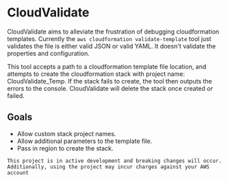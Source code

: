 # CloudValidate

CloudValidate aims to alleviate the frustration of debugging cloudformation templates. Currently the `aws cloudformation validate-template` tool just validates the file is either valid JSON or valid YAML. It doesn't validate the properties and configuration.

This tool accepts a path to a cloudformation template file location, and attempts to create the cloudformation stack with project name: CloudValidate_Temp. If the stack fails to create, the tool then outputs the errors to the console. CloudValidate will delete the stack once created _or_ failed.

## Goals

- Allow custom stack project names.
- Allow additional parameters to the template file.
- Pass in region to create the stack.

`This project is in active development and breaking changes will occur. Additionally, using the project may incur charges against your AWS account`
